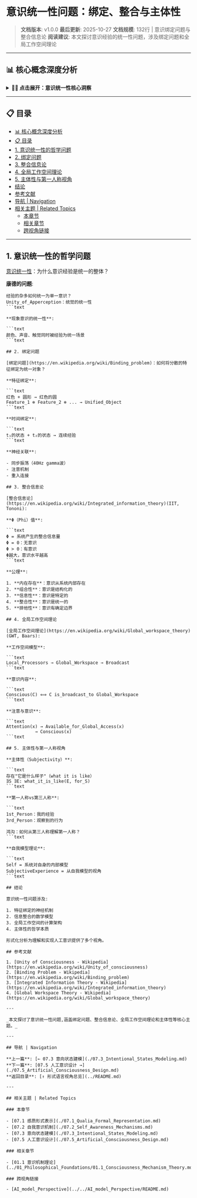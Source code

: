 # 意识统一性问题：绑定、整合与主体性

> **文档版本**: v1.0.0
> **最后更新**: 2025-10-27
> **文档规模**: 132行 | 意识绑定问题与整合信息论
> **阅读建议**: 本文探讨意识经验的统一性问题，涉及绑定问题和全局工作空间理论

---

## 📊 核心概念深度分析

<details>
<summary><b>🔗🌐 点击展开：意识统一性核心洞察</b></summary>

**终极洞察**: 意识统一性：为何多样感觉整合为单一体验？核心问题：①绑定问题（Binding Problem）：颜色+形状+运动如何绑定为统一对象？神经同步假说（40Hz振荡）②主体统一性：多个感官→单一主体③时间统一性：离散神经事件→连续体验流④跨模态统一：视觉+听觉+触觉如何融合？。理论：①IIT整合信息论（Tononi）：意识=不可分解的整合信息Φ，最大不可归约因果结构②GWT全局工作空间（Baars/Dehaene）：意识=广播到全局工作区，竞争进入意识③注意图式理论（Graziano）：意识=对注意的内部模型。康德统觉统一性：先验自我统一经验杂多。形式化：①融合算子：E₁⊕E₂=统一体验②拓扑连通性：意识空间连通③群作用：对称性保持统一。分裂脑实验（Sperry）：切断胼胝体→两个意识中心？挑战：如何测量统一性？关键：意识统一性=结构整合+功能协调+现象学统一。

</details>

---

## 📋 目录

- [📊 核心概念深度分析](#-核心概念深度分析)
- [📋 目录](#-目录)
- [1. 意识统一性的哲学问题](#1-意识统一性的哲学问题)
- [2. 绑定问题](#2-绑定问题)
- [3. 整合信息论](#3-整合信息论)
- [4. 全局工作空间理论](#4-全局工作空间理论)
- [5. 主体性与第一人称视角](#5-主体性与第一人称视角)
- [结论](#结论)
- [参考文献](#参考文献)
- [导航 | Navigation](#导航--navigation)
- [相关主题 | Related Topics](#相关主题--related-topics)
  - [本章节](#本章节)
  - [相关章节](#相关章节)
  - [跨视角链接](#跨视角链接)

---

## 1. 意识统一性的哲学问题

[意识统一性](https://en.wikipedia.org/wiki/Unity_of_consciousness)：为什么意识经验是统一的整体？

**康德的问题**:

```text
经验的杂多如何统一为单一意识？
Unity_of_Apperception：统觉的统一性
```text

**现象意识的统一性**:

```text
颜色、声音、触觉同时被经验为统一场景
```text

## 2. 绑定问题

[绑定问题](https://en.wikipedia.org/wiki/Binding_problem)：如何将分散的特征绑定为统一对象？

**特征绑定**:

```text
红色 + 圆形 → 红色的圆
Feature_1 ⊗ Feature_2 ⊗ ... → Unified_Object
```text

**时间绑定**:

```text
t₁的状态 + t₂的状态 → 连续经验
```text

**神经关联**:

- 同步振荡（40Hz gamma波）
- 注意机制
- 重入连接

## 3. 整合信息论

[整合信息论](https://en.wikipedia.org/wiki/Integrated_information_theory)(IIT, Tononi):

**Φ（Phi）值**:

```text
Φ = 系统产生的整合信息量
Φ = 0：无意识
Φ > 0：有意识
Φ越大，意识水平越高
```text

**公理**:

1. **内在存在**：意识从系统内部存在
2. **组合性**：意识是结构化的
3. **信息性**：意识是特定的
4. **整合性**：意识是统一的
5. **排他性**：意识有确定边界

## 4. 全局工作空间理论

[全局工作空间理论](https://en.wikipedia.org/wiki/Global_workspace_theory)(GWT, Baars):

**工作空间模型**:

```text
Local_Processors → Global_Workspace → Broadcast
```text

**意识内容**:

```text
Conscious(C) ⟺ C is_broadcast_to Global_Workspace
```text

**注意与意识**:

```text
Attention(x) → Available_for_Global_Access(x)
           → Conscious(x)
```text

## 5. 主体性与第一人称视角

**主体性（Subjectivity）**:

```text
存在"它是什么样子"（what it is like）
∃S ∃E: what_it_is_like(E, for_S)
```text

**第一人称vs第三人称**:

```text
1st_Person：我的经验
3rd_Person：观察到的行为

鸿沟：如何从第三人称理解第一人称？
```text

**自我模型理论**:

```text
Self = 系统对自身的内部模型
SubjectiveExperience = 从自我模型的视角
```text

## 结论

意识统一性问题涉及:

1. 特征绑定的神经机制
2. 信息整合的数学模型
3. 全局工作空间的计算架构
4. 主体性的哲学本质

形式化分析为理解和实现人工意识提供了多个视角。

## 参考文献

1. [Unity of Consciousness - Wikipedia](https://en.wikipedia.org/wiki/Unity_of_consciousness)
2. [Binding Problem - Wikipedia](https://en.wikipedia.org/wiki/Binding_problem)
3. [Integrated Information Theory - Wikipedia](https://en.wikipedia.org/wiki/Integrated_information_theory)
4. [Global Workspace Theory - Wikipedia](https://en.wikipedia.org/wiki/Global_workspace_theory)

---

_本文探讨了意识统一性问题,涵盖绑定问题、整合信息论、全局工作空间理论和主体性等核心主题。_

---

## 导航 | Navigation

**上一篇**: [← 07.3 意向状态建模](./07.3_Intentional_States_Modeling.md)
**下一篇**: [07.5 人工意识设计 →](./07.5_Artificial_Consciousness_Design.md)
**返回目录**: [↑ 形式语言视角总览](../README.md)

---

## 相关主题 | Related Topics

### 本章节

- [07.1 感质形式表示](./07.1_Qualia_Formal_Representation.md)
- [07.2 自我意识机制](./07.2_Self_Awareness_Mechanisms.md)
- [07.3 意向状态建模](./07.3_Intentional_States_Modeling.md)
- [07.5 人工意识设计](./07.5_Artificial_Consciousness_Design.md)

### 相关章节

- [01.1 意识机制理论](../01_Philosophical_Foundations/01.1_Consciousness_Mechanism_Theory.md)

### 跨视角链接

- [AI_model_Perspective](../../AI_model_Perspective/README.md)
